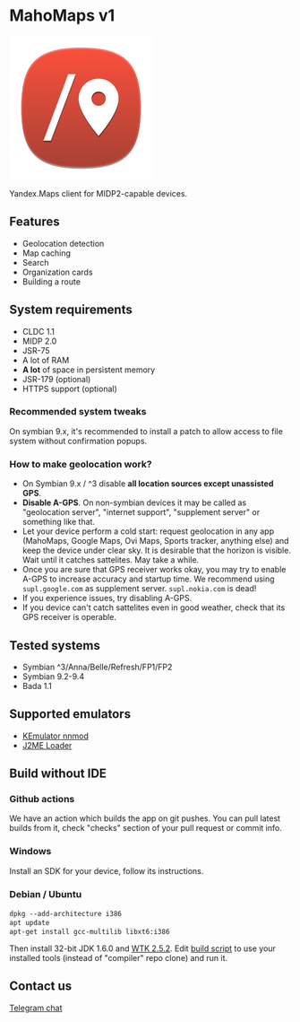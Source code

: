 # MahoMaps v1

![logo](icon256.png)

Yandex.Maps client for MIDP2-capable devices.

## Features

- Geolocation detection
- Map caching
- Search
- Organization cards
- Building a route

## System requirements

- CLDC 1.1
- MIDP 2.0
- JSR-75
- A lot of RAM
- **A lot** of space in persistent memory
- JSR-179 (optional)
- HTTPS support (optional)

### Recommended system tweaks

On symbian 9.x, it's recommended to install a patch to allow access to file system without confirmation popups.

### How to make geolocation work?

- On Symbian 9.x / ^3 disable **all location sources except unassisted GPS**.
- **Disable A-GPS**. On non-symbian devices it may be called as "geolocation server", "internet support", "supplement server" or something like that.
- Let your device perform a cold start: request geolocation in any app (MahoMaps, Google Maps, Ovi Maps, Sports tracker, anything else) and keep the device under clear sky. It is desirable that the horizon is visible. Wait until it catches sattelites. May take a while.
- Once you are sure that GPS receiver works okay, you may try to enable A-GPS to increase accuracy and startup time. We recommend using `supl.google.com` as supplement server. `supl.nokia.com` is dead!
- If you experience issues, try disabling A-GPS.
- If you device can't catch sattelites even in good weather, check that its GPS receiver is operable.

## Tested systems

- Symbian ^3/Anna/Belle/Refresh/FP1/FP2
- Symbian 9.2-9.4
- Bada 1.1

## Supported emulators

- [KEmulator nnmod](https://nnp.nnchan.ru/kem/)
- [J2ME Loader](https://github.com/nikita36078/J2ME-Loader)

## Build without IDE

### Github actions

We have an action which builds the app on git pushes. You can pull latest builds from it, check "checks" section of your pull request or commit info.

### Windows

Install an SDK for your device, follow its instructions.

### Debian / Ubuntu

```
dpkg --add-architecture i386
apt update
apt-get install gcc-multilib libxt6:i386
```
Then install 32-bit JDK 1.6.0 and [WTK 2.5.2](https://www.oracle.com/java/technologies/java-archive-downloads-javame-downloads.html). Edit [build script](build.sh) to use your installed tools (instead of "compiler" repo clone) and run it.

## Contact us

[Telegram chat](https://t.me/nnmidletschat)
